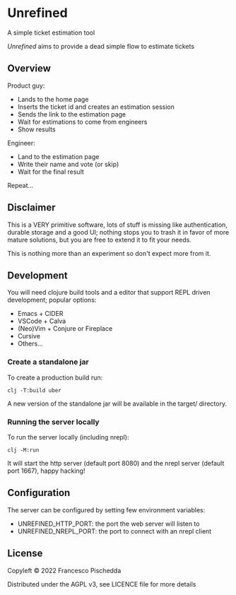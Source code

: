# Unrefined
A simple ticket estimation tool

_Unrefined_ aims to provide a dead simple flow to estimate tickets

## Overview

Product guy:
- Lands to the home page
- Inserts the ticket id and creates an estimation session
- Sends the link to the estimation page
- Wait for estimations to come from engineers
- Show results

Engineer:
- Land to the estimation page
- Write their name and vote (or skip)
- Wait for the final result

Repeat...

## Disclaimer

This is a VERY primitive software, lots of stuff is missing like authentication,
durable storage and a good UI; nothing stops you to trash it in favor of more
mature solutions, but you are free to extend it to fit your needs.

This is nothing more than an experiment so don't expect more from it.

## Development

You will need clojure build tools and a editor that support REPL driven development; popular options:

- Emacs + CIDER
- VSCode + Calva
- (Neo)Vim + Conjure or Fireplace
- Cursive
- Others...

### Create a standalone jar

To create a production build run:

	clj -T:build uber

A new version of the standalone jar will be available in the target/ directory.

### Running the server locally

To run the server locally (including nrepl):

	clj -M:run

It will start the http server (default port 8080) and the nrepl server (default port 1667), happy hacking!

## Configuration

The server can be configured by setting few environment variables:
- UNREFINED_HTTP_PORT: the port the web server will listen to
- UNREFINED_NREPL_PORT: the port to connect with an nrepl client

## License

Copyleft © 2022 Francesco Pischedda

Distributed under the AGPL v3, see LICENCE file for more details

